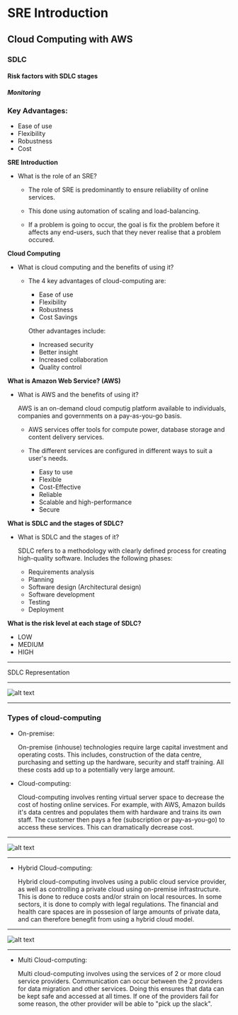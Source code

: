 # SRE Introduction
## Cloud Computing with AWS
### SDLC
#### Risk factors with SDLC stages
##### Monitoring

### Key Advantages:
- Ease of use
- Flexibility
- Robustness
- Cost

**SRE Introduction**
- What is the role of an SRE?

    - The role of SRE is            predominantly to ensure reliability of online services.

    - This done using automation of scaling and load-balancing.

    - If a problem is going to occur, the goal is fix the problem before it affects any end-users, such that they never realise that a problem occured.


**Cloud Computing**
- What is cloud computing and the benefits of using it?

    - The 4 key advantages of cloud-computing are:

        - Ease of use
        - Flexibility
        - Robustness
        - Cost Savings

        Other advantages include:

        - Increased security
        - Better insight
        - Increased collaboration
        - Quality control


**What is Amazon Web Service? (AWS)**
- What is AWS and the benefits of using it?

    AWS is an on-demand cloud computig platform available to individuals, companies and governments on a pay-as-you-go basis.

    - AWS services offer tools for compute power, database storage and content delivery services.

    - The different services are configured in different ways to suit a user's needs.

        - Easy to use
        - Flexible
        - Cost-Effective
        - Reliable
        - Scalable and high-performance
        - Secure


**What is SDLC and the stages of SDLC?**
- What is SDLC and the stages of it?

    SDLC refers to a methodology with clearly defined process for creating high-quality software. Includes the following phases:

    - Requirements analysis
    - Planning
    - Software design (Architectural design)
    - Software development
    - Testing
    - Deployment

**What is the risk level at each stage of SDLC?**
- LOW
- MEDIUM
- HIGH

---


SDLC Representation

---
![alt text](https://datarob.com/content/images/2019/08/SDLC-stages.png)

---
### Types of cloud-computing


- On-premise:
    
    On-premise (inhouse) technologies require large capital investment and operating costs. This includes, construction of the data centre, purchasing and setting up the hardware, security and staff training. All these costs add up to a potentially very large amount.

- Cloud-computing:

    Cloud-computing involves renting virtual server space to decrease the cost of hosting online services. 
    For example, with AWS, Amazon builds it's data centres and populates them with hardware and trains its own staff. The customer then pays a fee (subscription or pay-as-you-go) to access these services. This can dramatically decrease cost.

---
![alt text](https://www.peoplehr.com/blog/wp-content/uploads/2015/06/12.png)

---

- Hybrid Cloud-computing:

    Hybrid cloud-computing involves using a public cloud service provider, as well as controlling a private cloud using on-premise infrastructure. This is done to reduce costs and/or strain on local resources. In some sectors, it is done to comply with legal regulations. The financial and health care spaces are in possesion of large amounts of private data, and can therefore benegfit from using a hybrid cloud model.

---
![alt text](https://qph.fs.quoracdn.net/main-qimg-8e9ed422b2ae93823c754ea345da004e)

---

- Multi Cloud-computing:

    Multi cloud-computing involves using the services of 2 or more cloud service providers. Communication can occur between the 2 providers for data migration and other services. 
    Doing this ensures that data can be kept safe and accessed at all times. If one of the providers fail for some reason, the other provider will be able to "pick up the slack".